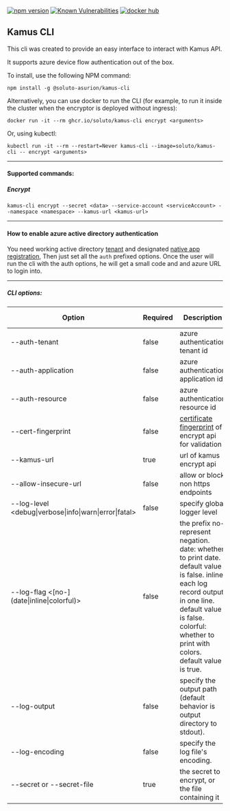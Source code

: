 [![npm version](https://badge.fury.io/js/%40soluto-asurion%2Fkamus-cli.svg)](https://badge.fury.io/js/%40soluto-asurion%2Fkamus-cli)
[![Known Vulnerabilities](https://snyk.io/test/github/soluto/kamus/badge.svg?targetFile=cli/package.json)](https://snyk.io/test/github/soluto/kamus) [![docker hub](https://images.microbadger.com/badges/image/soluto/kamus-cli.svg)](https://hub.docker.com/r/soluto/kamus-cli "Get your own image badge on microbadger.com")

## Kamus CLI

This cli was created to provide an easy interface to interact with Kamus API.

It supports azure device flow authentication out of the box.

To install, use the following NPM command:
```
npm install -g @soluto-asurion/kamus-cli
```
Alternatively, you can use docker to run the CLI (for example, to run it inside the cluster when the encryptor is deployed without ingress):
```
docker run -it --rm ghcr.io/soluto/kamus-cli encrypt <arguments>
```
Or, using kubectl:
```
kubectl run -it --rm --restart=Never kamus-cli --image=soluto/kamus-cli -- encrypt <arguments>
```
---

#### Supported commands:

##### Encrypt
`kamus-cli encrypt --secret <data> --service-account <serviceAccount> --namespace <namespace> --kamus-url <kamus-url> `

---
#### How to enable azure active directory authentication
You need working active directory [tenant](https://docs.microsoft.com/en-us/azure/active-directory/develop/quickstart-create-new-tenant) and designated [native app registration](https://docs.microsoft.com/en-us/azure/active-directory/develop/quickstart-v2-register-an-app), Then just set all the `auth` prefixed options.
Once the user will run the cli with the auth options, he will get a small code and and azure URL to login into.

---
##### CLI options:

| Option                | Required       |  Description                                     | Default Value |
| -------------------   | ------------   |  ----------------------------------------------- | ------------- |
| --auth-tenant         |   false        |  azure authentication tenant id                  |               |
| --auth-application    |   false        |  azure authentication application id             |               |
| --auth-resource       |   false        |  azure authentication resource id                |               |
| --cert-fingerprint    |   false        |  [certificate fingerprint](http://hassansin.github.io/certificate-pinning-in-nodejs) of encrypt api for validation       |               |
| --kamus-url           |   true         |  url of kamus encrypt    api                     |               |
| --allow-insecure-url  |   false        |  allow or block non https endpoints              | false         |
| --log-level <debug&#124;verbose&#124;info&#124;warn&#124;error&#124;fatal> | false | specify global logger level |
| --log-flag <\[no-\](date&#124;inline&#124;colorful)> | false | the prefix no- represent negation. date: whether to print date. default value is false. inline: each log record output in one line. default value is false. colorful: whether to print with colors. default value is true. 
| --log-output <filepath> | false |  specify the output path (default behavior is output directory to stdout).
| --log-encoding <encoding> | false | specify the log file's encoding.
| --secret or --secret-file         |   true        |  the secret to encrypt, or the file containing it                  |               |